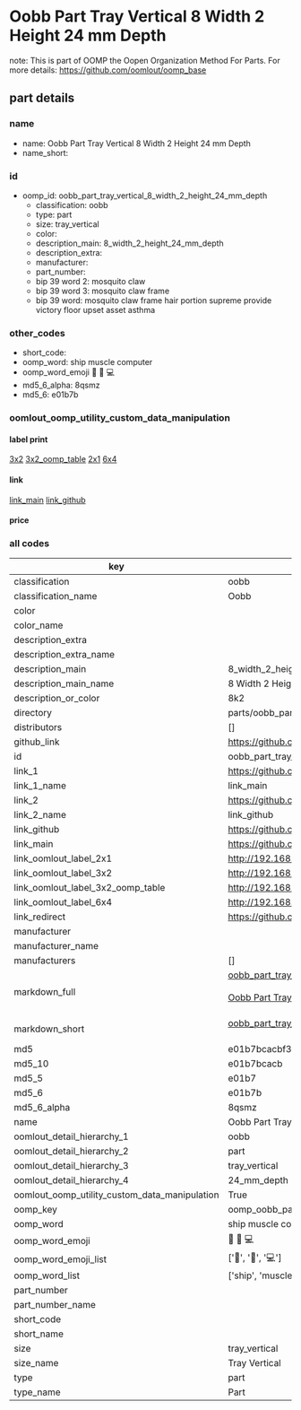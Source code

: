 # Oobb Part Tray Vertical 8 Width 2 Height 24 mm Depth  

note: This is part of OOMP the Oopen Organization Method For Parts. For more details: https://github.com/oomlout/oomp_base

##  part details
  







### name
* name: Oobb Part Tray Vertical 8 Width 2 Height 24 mm Depth
* name_short: 
### id
* oomp_id: oobb_part_tray_vertical_8_width_2_height_24_mm_depth
  * classification: oobb
  * type: part
  * size: tray_vertical
  * color: 
  * description_main: 8_width_2_height_24_mm_depth
  * description_extra: 
  * manufacturer: 
  * part_number: 
  * bip 39 word 2: mosquito claw
  * bip 39 word 3: mosquito claw frame
  * bip 39 word: mosquito claw frame hair portion supreme provide victory floor upset asset asthma

### other_codes
* short_code: 
* oomp_word: ship muscle computer
* oomp_word_emoji :ship: :muscle: :computer:
* md5_6_alpha: 8qsmz
* md5_6: e01b7b






### oomlout_oomp_utility_custom_data_manipulation
#### label print
[3x2](http://192.168.1.245:1112/?label=oomp%208qsmz)
[3x2_oomp_table](http://192.168.1.108:1112/?label=oomp%208qsmz)
[2x1](http://192.168.1.242:1112/?label=oomp%208qsmz)
[6x4](http://192.168.1.55:1112/?label=oomp%208qsmz)    

#### link

[link_main](https://github.com/oomlout/oomlout_oomp_version_1_messy/tree/main/parts/oobb_part_tray_vertical_8_width_2_height_24_mm_depth) [link_github](https://github.com/oomlout/oomlout_oomp_version_1_messy/tree/main/parts/oobb_part_tray_vertical_8_width_2_height_24_mm_depth)                             

#### price







### all codes 
| key | value |  
| --- | --- |  
| classification | oobb |  
| classification_name | Oobb |  
| color |  |  
| color_name |  |  
| description_extra |  |  
| description_extra_name |  |  
| description_main | 8_width_2_height_24_mm_depth |  
| description_main_name | 8 Width 2 Height 24 mm Depth |  
| description_or_color | 8k2 |  
| directory | parts/oobb_part_tray_vertical_8_width_2_height_24_mm_depth |  
| distributors | [] |  
| github_link | https://github.com/oomlout/oomlout_oomp_part_src/tree/main/parts/oobb_part_tray_vertical_8_width_2_height_24_mm_depth |  
| id | oobb_part_tray_vertical_8_width_2_height_24_mm_depth |  
| link_1 | https://github.com/oomlout/oomlout_oomp_version_1_messy/tree/main/parts/oobb_part_tray_vertical_8_width_2_height_24_mm_depth |  
| link_1_name | link_main |  
| link_2 | https://github.com/oomlout/oomlout_oomp_version_1_messy/tree/main/parts/oobb_part_tray_vertical_8_width_2_height_24_mm_depth |  
| link_2_name | link_github |  
| link_github | https://github.com/oomlout/oomlout_oomp_version_1_messy/tree/main/parts/oobb_part_tray_vertical_8_width_2_height_24_mm_depth |  
| link_main | https://github.com/oomlout/oomlout_oomp_version_1_messy/tree/main/parts/oobb_part_tray_vertical_8_width_2_height_24_mm_depth |  
| link_oomlout_label_2x1 | http://192.168.1.242:1112/?label=oomp%208qsmz |  
| link_oomlout_label_3x2 | http://192.168.1.245:1112/?label=oomp%208qsmz |  
| link_oomlout_label_3x2_oomp_table | http://192.168.1.108:1112/?label=oomp%208qsmz |  
| link_oomlout_label_6x4 | http://192.168.1.55:1112/?label=oomp%208qsmz |  
| link_redirect | https://github.com/oomlout/oomlout_oomp_version_1_messy/tree/main/parts/oobb_part_tray_vertical_8_width_2_height_24_mm_depth |  
| manufacturer |  |  
| manufacturer_name |  |  
| manufacturers | [] |  
| markdown_full | [oobb_part_tray_vertical_8_width_2_height_24_mm_depth](none)<br>[](none)<br>[Oobb Part Tray Vertical 8 Width 2 Height 24 Mm Depth](none)<br><br> |  
| markdown_short | [oobb_part_tray_vertical_8_width_2_height_24_mm_depth](none)<br><br> |  
| md5 | e01b7bcacbf3b59f67d42684b90a8480 |  
| md5_10 | e01b7bcacb |  
| md5_5 | e01b7 |  
| md5_6 | e01b7b |  
| md5_6_alpha | 8qsmz |  
| name | Oobb Part Tray Vertical 8 Width 2 Height 24 mm Depth |  
| oomlout_detail_hierarchy_1 | oobb |  
| oomlout_detail_hierarchy_2 | part |  
| oomlout_detail_hierarchy_3 | tray_vertical |  
| oomlout_detail_hierarchy_4 | 24_mm_depth |  
| oomlout_oomp_utility_custom_data_manipulation | True |  
| oomp_key | oomp_oobb_part_tray_vertical_8_width_2_height_24_mm_depth |  
| oomp_word | ship muscle computer |  
| oomp_word_emoji | :ship: :muscle: :computer: |  
| oomp_word_emoji_list | [':ship:', ':muscle:', ':computer:'] |  
| oomp_word_list | ['ship', 'muscle', 'computer'] |  
| part_number |  |  
| part_number_name |  |  
| short_code |  |  
| short_name |  |  
| size | tray_vertical |  
| size_name | Tray Vertical |  
| type | part |  
| type_name | Part |  
